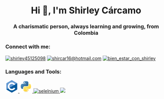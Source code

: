 <h1 align="center">Hi 👋, I'm Shirley Cárcamo</h1>
<h3 align="center">A charismatic person, always learning and growing, from Colombia</h3>

<h3 align="left">Connect with me:</h3>
<p align="left">
<a href="https://twitter.com/shirley45125098" target="blank"><img align="center" src="https://raw.githubusercontent.com/rahuldkjain/github-profile-readme-generator/master/src/images/icons/Social/twitter.svg" alt="shirley45125098" height="30" width="40" /></a>
<a href="https://linkedin.com/in/shircar16@hotmail.com" target="blank"><img align="center" src="https://raw.githubusercontent.com/rahuldkjain/github-profile-readme-generator/master/src/images/icons/Social/linked-in-alt.svg" alt="shircar16@hotmail.com" height="30" width="40" /></a>
<a href="https://instagram.com/bien_estar_con_shirley" target="blank"><img align="center" src="https://raw.githubusercontent.com/rahuldkjain/github-profile-readme-generator/master/src/images/icons/Social/instagram.svg" alt="bien_estar_con_shirley" height="30" width="40" /></a>
</p>

<h3 align="left">Languages and Tools:</h3>
<p align="left"> <a href="https://www.cprogramming.com/" target="_blank" rel="noreferrer"> <img src="https://raw.githubusercontent.com/devicons/devicon/master/icons/c/c-original.svg" alt="c" width="40" height="40"/> </a> <a href="https://www.python.org" target="_blank" rel="noreferrer"> <img src="https://raw.githubusercontent.com/devicons/devicon/master/icons/python/python-original.svg" alt="python" width="40" height="40"/> </a>  <a href="https://www.cprogramming.com/" target="_blank" rel="noreferrer"> <img src="https://cdn.jsdelivr.net/gh/devicons/devicon/icons/selenium/selenium-original.svg" alt="selelnium" width="40" height="40" /> </a> 
            <a target="_blank" rel="noreferrer"> <img src="https://cdn.jsdelivr.net/gh/devicons/devicon/icons/azure/azure-original.svg" /> </a> </p>
